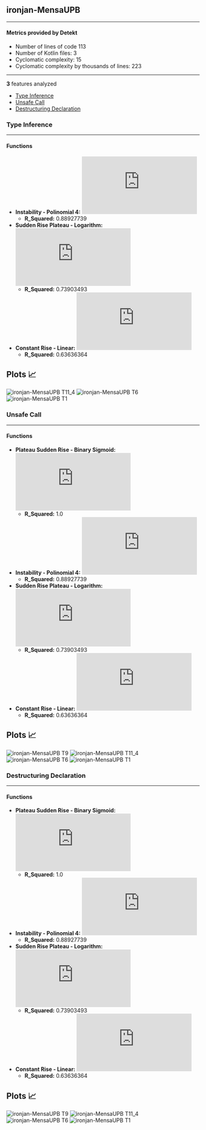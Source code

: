 ## ironjan-MensaUPB
----
#### Metrics provided by Detekt
* Number of lines of code 113
* Number of Kotlin files: 3
* Cyclomatic complexity: 15
* Cyclomatic complexity by thousands of lines: 223 

----
**3** features analyzed

*	<a href="#type_inference">Type Inference</a> 
*	<a href="#unsafe_call">Unsafe Call</a> 
*	<a href="#destructuring_declaration">Destructuring Declaration</a> 


### <a name="type_inference">Type Inference</a>
----
#### Functions
* **Instability - Polinomial 4:** ![equation](http://latex.codecogs.com/svg.latex?0.015297x%5E4%20&plus;%20-0.343337x%5E3%20&plus;2.442453x%5E2%20&plus;%20-5.153458x%20&plus;%2011.916667)
    * **R_Squared:** 0.88927739
* **Sudden Rise Plateau - Logarithm:** ![equation](http://latex.codecogs.com/svg.latex?3.536168%5Clog_%7B3.484827%7D%28x%29%20&plus;%208.221647)
    * **R_Squared:** 0.73903493
* **Constant Rise - Linear:** ![equation](http://latex.codecogs.com/svg.latex?0.636364x%20&plus;%209.0)
    * **R_Squared:** 0.63636364

**Plots** :chart_with_upwards_trend:
-----

![ironjan-MensaUPB T11_4](../plots/ironjan-MensaUPB_type_inference_T11_4.png)
![ironjan-MensaUPB T6](../plots/ironjan-MensaUPB_type_inference_T6.png)
![ironjan-MensaUPB T1](../plots/ironjan-MensaUPB_type_inference_T1.png)
### <a name="unsafe_call">Unsafe Call</a>
----
#### Functions
* **Plateau Sudden Rise - Binary Sigmoid:** ![equation](http://latex.codecogs.com/svg.latex?%5Cfrac%7B1.0%7D%7B1%20&plus;%20%5Cepsilon%5E%28-47.627127%28x%20-3.493009%29%29%7D%20&plus;%202.0)
    * **R_Squared:** 1.0
* **Instability - Polinomial 4:** ![equation](http://latex.codecogs.com/svg.latex?0.003059x%5E4%20&plus;%20-0.068667x%5E3%20&plus;0.488491x%5E2%20&plus;%20-1.030692x%20&plus;%202.583333)
    * **R_Squared:** 0.88927739
* **Sudden Rise Plateau - Logarithm:** ![equation](http://latex.codecogs.com/svg.latex?0.74393%5Clog_%7B3.718038%7D%28x%29%20&plus;%201.844329)
    * **R_Squared:** 0.73903493
* **Constant Rise - Linear:** ![equation](http://latex.codecogs.com/svg.latex?0.127273x%20&plus;%202.0)
    * **R_Squared:** 0.63636364

**Plots** :chart_with_upwards_trend:
-----

![ironjan-MensaUPB T9](../plots/ironjan-MensaUPB_unsafe_call_T9.png)
![ironjan-MensaUPB T11_4](../plots/ironjan-MensaUPB_unsafe_call_T11_4.png)
![ironjan-MensaUPB T6](../plots/ironjan-MensaUPB_unsafe_call_T6.png)
![ironjan-MensaUPB T1](../plots/ironjan-MensaUPB_unsafe_call_T1.png)
### <a name="destructuring_declaration">Destructuring Declaration</a>
----
#### Functions
* **Plateau Sudden Rise - Binary Sigmoid:** ![equation](http://latex.codecogs.com/svg.latex?%5Cfrac%7B2.0%7D%7B1%20&plus;%20%5Cepsilon%5E%28-42.765178%28x%20-3.498516%29%29%7D%20&plus;%202.0)
    * **R_Squared:** 1.0
* **Instability - Polinomial 4:** ![equation](http://latex.codecogs.com/svg.latex?0.006119x%5E4%20&plus;%20-0.137335x%5E3%20&plus;0.976981x%5E2%20&plus;%20-2.061383x%20&plus;%203.166667)
    * **R_Squared:** 0.88927739
* **Sudden Rise Plateau - Logarithm:** ![equation](http://latex.codecogs.com/svg.latex?1.487907%5Clog_%7B3.71819%7D%28x%29%20&plus;%201.688659)
    * **R_Squared:** 0.73903493
* **Constant Rise - Linear:** ![equation](http://latex.codecogs.com/svg.latex?0.254545x%20&plus;%202.0)
    * **R_Squared:** 0.63636364

**Plots** :chart_with_upwards_trend:
-----

![ironjan-MensaUPB T9](../plots/ironjan-MensaUPB_destructuring_declaration_T9.png)
![ironjan-MensaUPB T11_4](../plots/ironjan-MensaUPB_destructuring_declaration_T11_4.png)
![ironjan-MensaUPB T6](../plots/ironjan-MensaUPB_destructuring_declaration_T6.png)
![ironjan-MensaUPB T1](../plots/ironjan-MensaUPB_destructuring_declaration_T1.png)

